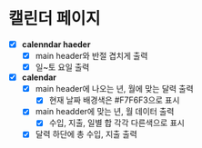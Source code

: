 # 캘린더 페이지

- [x] **calenndar haeder**
  - [x] main header와 반절 겹치게 출력
  - [x] 일~토 요일 출력
- [x] **calendar**
  - [x] main header에 나오는 년, 월에 맞는 달력 출력
    - [x] 현재 날짜 배경색은 #F7F6F3으로 표시
  - [x] main headder에 맞는 년, 월 데이터 출력
    - [x] 수입, 지출, 일별 합 각각 다른색으로 표시
  - [x] 달력 하단에 총 수입, 지출 출력
